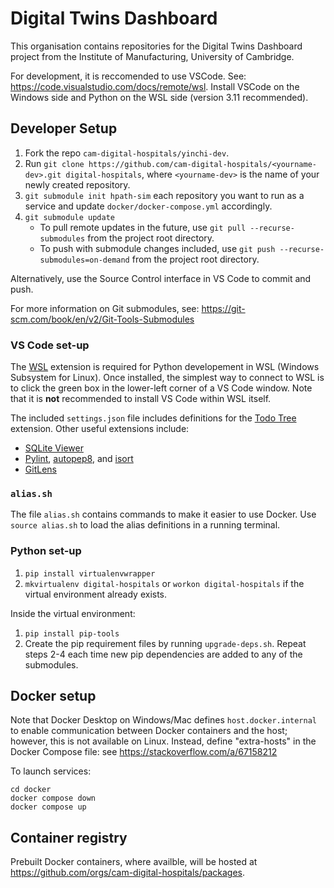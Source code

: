 # Digital Twins Dashboard

This organisation contains repositories for the Digital Twins Dashboard project from the Institute of Manufacturing,
University of Cambridge.

For development, it is reccomended to use VSCode.
See: https://code.visualstudio.com/docs/remote/wsl.
Install VSCode on the Windows side and Python on the WSL side (version 3.11 recommended).

## Developer Setup

1. Fork the repo `cam-digital-hospitals/yinchi-dev`.
1. Run `git clone https://github.com/cam-digital-hospitals/<yourname-dev>.git digital-hospitals`, where
   `<yourname-dev>` is the name of your newly created repository.
1. `git submodule init hpath-sim` each repository you want to run as a service and update `docker/docker-compose.yml` accordingly.
1. `git submodule update`
    - To pull remote updates in the future, use `git pull --recurse-submodules` from the project root directory.
    - To push with submodule changes included, use `git push --recurse-submodules=on-demand` from the project root directory.

Alternatively, use the Source Control interface in VS Code to commit and push.

For more information on Git submodules, see: https://git-scm.com/book/en/v2/Git-Tools-Submodules

### VS Code set-up

The [WSL](https://marketplace.visualstudio.com/items?itemName=ms-vscode-remote.remote-wsl) extension is required for
Python developement in WSL (Windows Subsystem for Linux).  Once installed, the simplest way to connect to WSL is
to click the green box in the lower-left corner of a VS Code window.  Note that it is **not** recommended to install VS Code
within WSL itself.

The included `settings.json` file includes definitions for the
[Todo Tree](https://marketplace.visualstudio.com/items?itemName=Gruntfuggly.todo-tree)
extension.  Other useful extensions include:

- [SQLite Viewer](https://marketplace.visualstudio.com/items?itemName=qwtel.sqlite-viewer)
- [Pylint](https://marketplace.visualstudio.com/items?itemName=ms-python.pylint),
  [autopep8](https://marketplace.visualstudio.com/items?itemName=ms-python.autopep8), and
  [isort](https://marketplace.visualstudio.com/items?itemName=ms-python.isort)
- [GitLens](https://marketplace.visualstudio.com/items?itemName=eamodio.gitlens)

### `alias.sh`

The file `alias.sh` contains commands to make it easier to use Docker. Use `source alias.sh` to load the alias definitions
in a running terminal.

### Python set-up 

1. `pip install virtualenvwrapper`
1. `mkvirtualenv digital-hospitals` or `workon digital-hospitals` if the virtual environment already exists.

Inside the virtual environment:

1. `pip install pip-tools`
1. Create the pip requirement files by running `upgrade-deps.sh`.
Repeat steps 2-4 each time new pip dependencies are added to any of the submodules.

## Docker setup

Note that Docker Desktop on Windows/Mac defines `host.docker.internal` to enable communication between
Docker containers and the host; however, this is not available on Linux.  Instead, define "extra-hosts"
in the Docker Compose file: see https://stackoverflow.com/a/67158212

To launch services:
```
cd docker
docker compose down
docker compose up
```

## Container registry

Prebuilt Docker containers, where availble, will be hosted at https://github.com/orgs/cam-digital-hospitals/packages.
